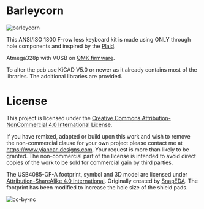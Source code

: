 Barleycorn
================

![barleycorn](https://i.imgur.com/8S6zk8I.jpg)

This ANSI/ISO 1800 F-row less keyboard kit is made using ONLY through hole components and inspired by the [Plaid](https://github.com/hsgw/plaid).

Atmega328p with VUSB on [QMK firmware](https://github.com/qmk/qmk_firmware).

To alter the pcb use KiCAD V5.0 or newer as it already contains most of the libraries. The additional libraries are provided.

License
===========

This project is licensed under the [Creative Commons Attribution-NonCommercial 4.0 International License](https://creativecommons.org/licenses/by-nc/4.0/).

If you have remixed, adapted or build upon this work and wish to remove the non-commercial clause for your own project please contact me at https://www.yiancar-designs.com. Your request is more than likely to be granted. The non-commercial part of the license is intended to avoid direct copies of the work to be sold for commercial gain by third parties.

The USB4085-GF-A footprint, symbol and 3D model are licensed under [Attribution-ShareAlike 4.0 International](https://creativecommons.org/licenses/by-sa/4.0/). Originally created by [SnapEDA](https://snapeda.com). The footprint has been modified to increase the hole size of the shield pads.

![cc-by-nc](https://i.creativecommons.org/l/by-nc/4.0/88x31.png)
